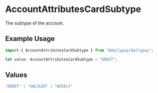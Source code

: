 # AccountAttributesCardSubtype

The subtype of the account.

## Example Usage

```typescript
import { AccountAttributesCardSubtype } from "@dailypay/dailypay";

let value: AccountAttributesCardSubtype = "DEBIT";
```

## Values

```typescript
"DEBIT" | "GALILEO" | "WISELY"
```